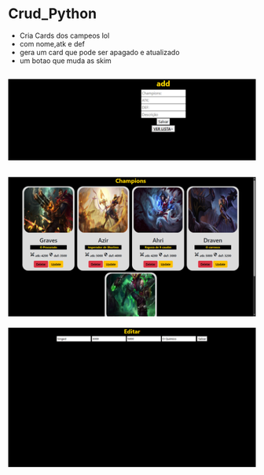 # Crud_Python
- Cria Cards dos campeos lol
- com nome,atk e def
- gera um card que pode ser apagado e atualizado
- um botao que muda as skim

![adcionar](https://github.com/juliocesar06/Crud_Python/blob/main/img/Captura%20de%20Tela%20(8).png)
-------------------------------------------------------------------------------------------------------
![listar](https://github.com/juliocesar06/Crud_Python/blob/main/img/Captura%20de%20Tela%20(5).png)
-------------------------------------------------------------------------------------------------------
![editar](https://github.com/juliocesar06/Crud_Python/blob/main/img/Captura%20de%20Tela%20(7).png)

